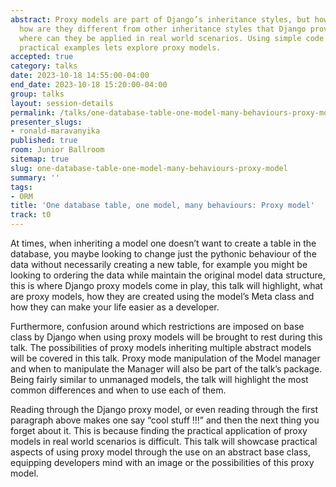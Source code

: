 ```yaml
---
abstract: Proxy models are part of Django’s inheritance styles, but how to they work,
  how are they different from other inheritance styles that Django provide, practically
  where can they be applied in real world scenarios. Using simple code snippets and
  practical examples lets explore proxy models.
accepted: true
category: talks
date: 2023-10-18 14:55:00-04:00
end_date: 2023-10-18 15:20:00-04:00
group: talks
layout: session-details
permalink: /talks/one-database-table-one-model-many-behaviours-proxy-model/
presenter_slugs:
- ronald-maravanyika
published: true
room: Junior Ballroom
sitemap: true
slug: one-database-table-one-model-many-behaviours-proxy-model
summary: ''
tags:
- ORM
title: 'One database table, one model, many behaviours: Proxy model'
track: t0
---
```


At times, when inheriting a model one doesn’t want to create a table in the database, you maybe looking to change just the pythonic behaviour of the data without necessarily creating a new table, for example you might be looking  to ordering the data while maintain the original model data structure, this is where Django proxy models come in play, this talk will highlight, what are proxy models, how they are created using the model’s Meta class and how they can make your life easier as a developer.

Furthermore, confusion around which restrictions are imposed on base class by Django when using proxy models will be brought to rest during this talk. The possibilities of proxy models inheriting  multiple abstract models will be covered in this talk. Proxy mode manipulation of the Model manager and when to manipulate the Manager will also be part of the talk’s package. Being fairly similar to unmanaged models, the talk will highlight the most common differences  and when to use each of them.

Reading through the Django proxy model, or even reading through the first paragraph above makes one say “cool stuff !!!” and then the next thing you forget about it. This is because finding the practical application of proxy models in real world scenarios is difficult. This talk will showcase practical aspects of using proxy model through the use on an abstract base class, equipping developers mind with an image or the possibilities of this proxy model.
